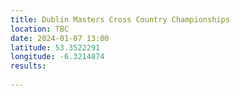 ```yaml
---
title: Dublin Masters Cross Country Championships
location: TBC
date: 2024-01-07 13:00
latitude: 53.3522291
longitude: -6.3214874
results:
  
---
```

